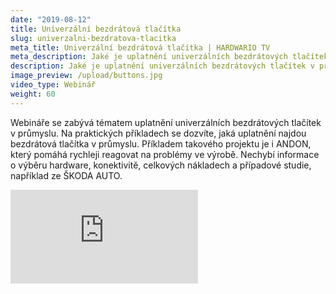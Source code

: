 ```yaml
---
date: "2019-08-12"
title: Univerzální bezdrátová tlačítka
slug: univerzalni-bezdratova-tlacitka
meta_title: Univerzální bezdrátová tlačítka | HARDWARIO TV
meta_description: Jaké je uplatnění univerzálních bezdrátových tlačítek v průmyslu a jak pomáhají ve ŠKODA AUTO?
description: Jaké je uplatnění univerzálních bezdrátových tlačítek v průmyslu a jak pomáhají ve ŠKODA AUTO?
image_preview: /upload/buttons.jpg
video_type: Webinář
weight: 60
---
```


Webináře se zabývá tématem uplatnění univerzálních bezdrátových tlačítek v průmyslu. Na praktických příkladech se dozvíte, jaká uplatnění najdou bezdrátová tlačítka v průmyslu. Příkladem takového projektu je i ANDON, který pomáhá rychleji reagovat na problémy ve výrobě. Nechybí informace o výběru hardware, konektivitě, celkových nákladech a případové studie, například ze ŠKODA AUTO.

<div class = "video-container">
<iframe src="https://www.youtube.com/embed/OgJ4I7d8dVE?modestbranding=1&amp;showinfo=0&amp;rel=0&amp;html5=1&amp;widgetid=2" frameborder="0" allow="accelerometer; autoplay; encrypted-media; gyroscope; picture-in-picture" allowfullscreen></iframe>
</div>
